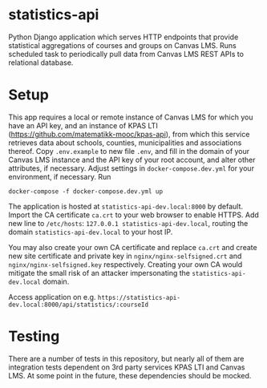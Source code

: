 # statistics-api
Python Django application which serves HTTP endpoints that provide statistical aggregations of courses and groups on Canvas LMS. Runs scheduled task to periodically pull data from Canvas LMS REST APIs to relational database.

# Setup

This app requires a local or remote instance of Canvas LMS for which you have an API key, and an instance of KPAS LTI (https://github.com/matematikk-mooc/kpas-api), from which this service retrieves data about schools, counties, municipalities and associations thereof. Copy `.env.example` to new file `.env`, and fill in the domain of your Canvas LMS instance and the API key of your root account, and alter other attributes, if necessary. Adjust settings in `docker-compose.dev.yml` for your environment, if necessary. Run 

`docker-compose -f docker-compose.dev.yml up`

The application is hosted at `statistics-api-dev.local:8000` by default. Import the CA certificate `ca.crt` to your web browser to enable HTTPS. Add new line to `/etc/hosts`: `127.0.0.1 statistics-api-dev.local`, routing the domain `statistics-api-dev.local` to your host IP. 

You may also create your own CA certificate and replace `ca.crt` and create new site certificate and private key in `nginx/nginx-selfsigned.crt` and `nginx/nginx-selfsigned.key` respectively. Creating your own CA would mitigate the small risk of an attacker impersonating the `statistics-api-dev.local` domain.

Access application on e.g. `https://statistics-api-dev.local:8000/api/statistics/:courseId`


# Testing

There are a number of tests in this repository, but nearly all of them are integration tests dependent on 3rd party services KPAS LTI and Canvas LMS. At some point in the future, these dependencies should be mocked.
